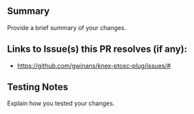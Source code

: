 ## Summary

Provide a brief summary of your changes.

## Links to Issue(s) this PR resolves (if any):

- https://github.com/gwinans/knex-ptosc-plug/issues/#

## Testing Notes

Explain how you tested your changes.
